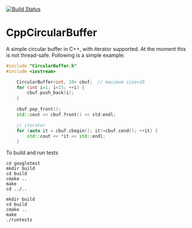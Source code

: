 [![Build Status](https://travis-ci.org/alext234/CppCircularBuffer.svg?branch=master)](https://travis-ci.org/alext234/CppCircularBuffer)

# CppCircularBuffer
A simple circular buffer in C++, with iterator supported. At the moment this is not thread-safe.
Following is a simple example:

```C++
#include "CircularBuffer.h"
#include <iostream>

    CircularBuffer<int, 10> cbuf;  // maximum size=10
    for (int i=1; i<15; ++i) {
        cbuf.push_back(i);
    }
   
    cbuf.pop_front();
    std::cout << cbuf.front() << std:endl;

    // iterator   
    for (auto it = cbuf.cbegin(); it!=cbuf.cend(); ++it) {
        std::cout << *it << std::endl;
    }

```
To build and run tests
```
cd googletest
mkdir build
cd build
cmake ..
make
cd ../..

mkdir build
cd build
cmake ..
make
./runtests
```
